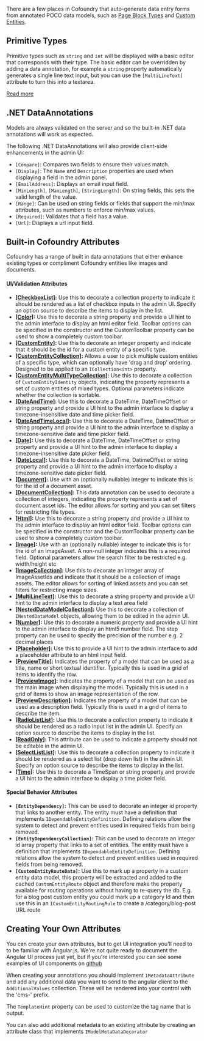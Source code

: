 There are a few places in Cofoundry that auto-generate data entry forms from annotated POCO data models, such as [Page Block Types](/content-management/page-block-types) and [Custom Entities](/content-management/custom-entities).  

## Primitive Types

Primitive types such as `string` and `int` will be displayed with a basic editor that corresponds with their type. The basic editor can be overridden by adding a data annotation, for example a `string` property automatically generates a single line text input, but you can use the `[MultiLineText]` attribute to turn this into a textarea.

[Read more](primitives)

## .NET DataAnnotations

Models are always validated on the server and so the built-in .NET data annotations will work as expected. 

The following .NET DataAnnotations will also provide client-side enhancements in the admin UI:

- `[Compare]`: Compares two fields to ensure their values match.
- `[Display]`: The `Name` and `Description` properties are used when displaying a field in the admin panel.
- `[EmailAddress]`: Displays an email input field. 
- `[MinLength]`, `[MaxLength]`, `[StringLength]`: On string fields, this sets the valid length of the value.
- `[Range]`: Can be used on string fields or fields that support the min/max attributes, such as numbers to enforce min/max values.
- `[Required]`: Validates that a field has a value.
- `[Url]`: Displays a url input field.

## Built-in Cofoundry Attributes

Cofoundry has a range of built in data annotations that either enhance existing types or compliment Cofoundry entities like images and documents. 

#### UI/Validation Attributes

- **[[CheckboxList]](selection-lists#checkboxlist):** Use this to decorate a collection property to indicate it should be rendered as a list of checkbox inputs in the admin UI. Specify an option source to describe the items to display in the list.
- **[[Color]](miscellaneous#color):** Use this to decorate a string property and provide a UI hint to the admin interface to display an html editor field. Toolbar options can be specified in the constructor and the CustomToolbar property can be used to show a completely custom toolbar.
- **[[CustomEntity]](Custom-Entities):** Use this to decorate an integer property and indicate that it should be the id for a custom entity of a specific type.
- **[[CustomEntityCollection]](Custom-Entities#customentitycollection):** Allows a user to pick multiple custom entities of a specific type, which can optionally have 'drag and drop' ordering. Designed to be applied to an `ICollection<int>` property.
- **[[CustomEntityMultiTypeCollection]](Custom-Entities#customentitymultitypecollection):** Use this to decorate a collection of `CustomEntityIdentity` objects, indicating the property represents a set of custom entities of mixed types. Optional parameters indicate whether the collection is sortable.
- **[[DateAndTime]](dates-and-times#dateandtime):** Use this to decorate a DateTime, DateTimeOffset or string property and provide a UI hint to the admin interface to display a timezone-insensitive date and time picker field.
- **[[DateAndTimeLocal]](dates-and-times#dateandtimelocal):** Use this to decorate a DateTime, DatimeOffset or string property and provide a UI hint to the admin interface to display a timezone-sensitive date and time picker field.
- **[[Date]](dates-and-times#date):** Use this to decorate a DateTime, DateTimeOffset or string property and provide a UI hint to the admin interface to display a timezone-insensitive date picker field.
- **[[DateLocal]](dates-and-times#datelocal):** Use this to decorate a DateTime, DatimeOffset or string property and provide a UI hint to the admin interface to display a timezone-sensitive date picker field.
- **[[Document]](/content-management/data-model-annotations/Documents):** Use with an (optionally nullable) integer to indicate this is for the id of a document asset.
- **[[DocumentCollection]](Documents#documentcollection):** This data annotation can be used to decorate a collection of integers, indicating the property represents a set of document asset ids. The editor allows for sorting and you can set filters for restricting file types.
- **[[Html]](Html):** Use this to decorate a string property and provide a UI hint to the admin interface to display an html editor field. Toolbar options can be specified in the constructor and the CustomToolbar property can be used to show a completely custom toolbar.
- **[[Image]](Images):** Use with an (optionally nullable) integer to indicate this is for the id of an ImageAsset. A non-null integer indicates this is a required field. Optional parameters allow the search filter to be restricted e.g. width/height etc
- **[[ImageCollection]](Images#imagecollection):** Use this to decorate an integer array of ImageAssetIds and indicate that it should be a collection of image assets. The editor allows for sorting of linked assets and you can set filters for restricting image sizes.
- **[[MultiLineText]](primitives#multilinetext):** Use this to decorate a string property and provide a UI hint to the admin interface to display a text area field
- **[[NestedDataModelCollection]](nested-data-models):** Use this to decorate a collection of `INestedDataModel` objects, allowing them to be edited in the admin UI.
- **[[Number]](primitives#number):** Use this to decorate a numeric property and provide a UI hint to the admin interface to display an html5 number field. The step property can be used to specify the precision of the number e.g. 2 decimal places
- **[[Placeholder]](miscellaneous#placeholder):** Use this to provide a UI hint to the admin interface to add a placeholder attribute to an html input field.
- **[[PreviewTitle]](display-preview):** Indicates the property of a model that can be used as a title, name or short textual identifier. Typically this is used in a grid of items to identify the row.
- **[[PreviewImage]](display-preview):** Indicates the property of a model that can be used as the main image when displaying the model. Typically this is used in a grid of items to show an image representation of the row.
- **[[PreviewDescription]](display-preview):** Indicates the property of a model that can be used as a description field. Typically this is used in a grid of items to describe the item.
- **[[RadioListList]](selection-lists#radiolist):** Use this to decorate a collection property to indicate it should be rendered as a radio input list in the admin UI. Specify an option source to describe the items to display in the list.
- **[[ReadOnly]](miscellaneous#readonly):** This attribute can be used to indicate a property should not be editable in the admin UI. 
- **[[SelectListList]](selection-lists#selectlist):** Use this to decorate a collection property to indicate it should be rendered as a select list (drop down list) in the admin UI. Specify an option source to describe the items to display in the list.
- **[[Time]](dates-and-times#time):** Use this to decorate a TimeSpan or string property and provide a UI hint to the admin interface to display a time picker field.

#### Special Behavior Attributes

- **`[EntityDependency]`:** This can be used to decorate an integer id property that links to another entity. The entity must have a definition that implements `IDependableEntityDefinition`. Defining relations allow the system to detect and prevent entities used in required fields from being removed.
- **`[EntityDependencyCollection]`:** This can be used to decorate an integer id array property that links to a set of entities. The entity must have a definition that implements `IDependableEntityDefinition`. Defining relations allow the system to detect and prevent entities used in required fields from being removed.
- **`[CustomEntityRouteData]`:** Use this to mark up a property in a custom entity data model, this property will be extracted and added to the cached `CustomEntityRoute` object and therefore make the property available for routing operations without having to re-query the db. E.g. for a blog post custom entity you could mark up a category Id and then use this in an `ICustomEntityRoutingRule` to create a /category/blog-post URL route

## Creating Your Own Attributes

You can create your own attributes, but to get UI integration you'll need to to be familiar with Angular.js. We're not quite ready to document the Angular UI process just yet, but if you're interested you can see some examples of UI components on [github](https://github.com/cofoundry-cms/cofoundry/tree/master/src/Cofoundry.Web.Admin/Admin/Modules/Shared/Js/UIComponents)

When creating your annotations you should implement `IMetadataAttribute` and add any additional data you want to send to the angular client to the `AdditionalValues` collection. These will be rendered into your control with the 'cms-' prefix. 

The `TemplateHint` property can be used to customize the tag name that is output.

You can also add additional metadata to an existing attribute by creating an attribute class that implements `IModelMetaDataDecorator` 
